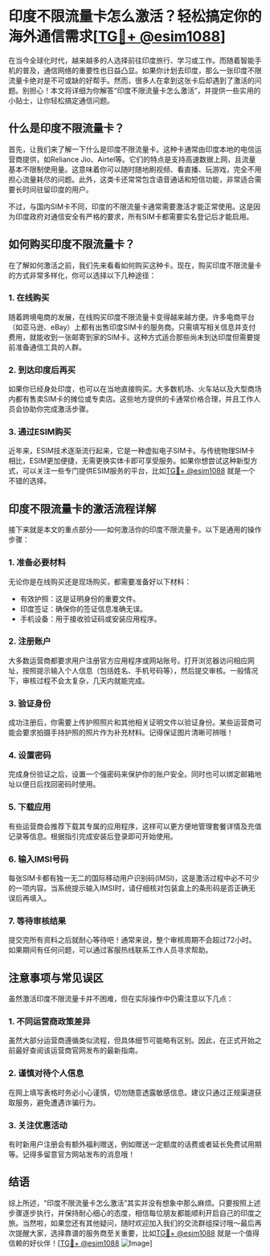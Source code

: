 # 印度不限流量卡怎么激活？轻松搞定你的海外通信需求[[TG💪+ @esim1088](https://t.me/s/esim1088)]

在当今全球化时代，越来越多的人选择前往印度旅行、学习或工作。而随着智能手机的普及，通信网络的重要性也日益凸显。如果你计划去印度，那么一张印度不限流量卡绝对是不可或缺的好帮手。然而，很多人在拿到这张卡后却遇到了激活的问题。别担心！本文将详细为你解答“印度不限流量卡怎么激活”，并提供一些实用的小贴士，让你轻松搞定通信问题。

## 什么是印度不限流量卡？

首先，让我们来了解一下什么是印度不限流量卡。这种卡通常由印度本地的电信运营商提供，如Reliance Jio、Airtel等。它们的特点是支持高速数据上网，且流量基本不限制使用量。这意味着你可以随时随地刷视频、看直播、玩游戏，完全不用担心流量耗尽的问题。此外，这类卡还常常包含语音通话和短信功能，非常适合需要长时间驻留印度的用户。

不过，与国内SIM卡不同，印度的不限流量卡通常需要激活才能正常使用。这是因为印度政府对通信安全有严格的要求，所有SIM卡都需要实名登记后才能启用。

## 如何购买印度不限流量卡？

在了解如何激活之前，我们先来看看如何购买这种卡。现在，购买印度不限流量卡的方式非常多样化，你可以选择以下几种途径：

### 1. 在线购买

随着跨境电商的发展，在线购买印度不限流量卡变得越来越方便。许多电商平台（如亚马逊、eBay）上都有出售印度SIM卡的服务商。只需填写相关信息并支付费用，就能收到一张邮寄到家的SIM卡。这种方式适合那些尚未到达印度但需要提前准备通信工具的人群。

### 2. 到达印度后再买

如果你已经身处印度，也可以在当地直接购买。大多数机场、火车站以及大型商场内都有售卖SIM卡的摊位或专卖店。这些地方提供的卡通常价格合理，并且工作人员会协助你完成激活步骤。

### 3. 通过ESIM购买

近年来，ESIM技术逐渐流行起来，它是一种虚拟电子SIM卡。与传统物理SIM卡相比，ESIM更加便捷，无需更换实体卡即可享受服务。如果你想尝试这种新型方式，可以关注一些专门提供ESIM服务的平台，比如[TG💪+ @esim1088](https://t.me/s/esim1088) 就是一个不错的选择。

## 印度不限流量卡的激活流程详解

接下来就是本文的重点部分——如何激活你的印度不限流量卡。以下是通用的操作步骤：

### 1. 准备必要材料

无论你是在线购买还是现场购买，都需要准备好以下材料：
- 有效护照：这是证明身份的重要文件。
- 印度签证：确保你的签证信息准确无误。
- 手机设备：用于接收验证码或安装应用程序。

### 2. 注册账户

大多数运营商都要求用户注册官方应用程序或网站账号。打开浏览器访问相应网址，按照提示输入个人信息（包括姓名、手机号码等），然后提交审核。一般情况下，审核过程不会太复杂，几天内就能完成。

### 3. 验证身份

成功注册后，你需要上传护照照片和其他相关证明文件以验证身份。某些运营商可能会要求拍摄手持护照的照片作为补充材料。记得保证图片清晰可辨哦！

### 4. 设置密码

完成身份验证之后，设置一个强密码来保护你的账户安全。同时也可以绑定邮箱地址以便日后找回密码时使用。

### 5. 下载应用

有些运营商会推荐下载其专属的应用程序，这样可以更方便地管理套餐详情及充值记录等信息。根据指引完成安装后登录即可开始使用。

### 6. 输入IMSI号码

每张SIM卡都有独一无二的国际移动用户识别码(IMSI)，这是激活过程中必不可少的一项内容。当系统提示输入IMSI时，请仔细核对包装盒上的条形码是否正确无误后再填入。

### 7. 等待审核结果

提交完所有资料之后就耐心等待吧！通常来说，整个审核周期不会超过72小时。如果期间有任何问题，可以通过客服热线联系工作人员寻求帮助。

## 注意事项与常见误区

虽然激活印度不限流量卡并不困难，但在实际操作中仍需注意以下几点：

### 1. 不同运营商政策差异

虽然大部分运营商遵循类似流程，但具体细节可能略有区别。因此，在正式开始之前最好查阅该运营商官网发布的最新指南。

### 2. 谨慎对待个人信息

在网上填写表格时务必小心谨慎，切勿随意透露敏感信息。建议只通过正规渠道获取服务，避免遭遇诈骗行为。

### 3. 关注优惠活动

有时新用户注册会有额外福利赠送，例如赠送一定额度的话费或者延长免费试用期等。记得多留意官方网站发布的消息哦！

## 结语

综上所述，“印度不限流量卡怎么激活”其实并没有想象中那么麻烦。只要按照上述步骤逐步执行，并保持耐心细心的态度，相信每位朋友都能顺利开启自己的印度之旅。当然啦，如果您还有其他疑问，随时欢迎加入我们的交流群组探讨哦～最后再次提醒大家，选择靠谱的服务商至关重要，比如[TG💪+ @esim1088](https://t.me/s/esim1088) 就是一个值得信赖的好伙伴！[[TG💪+ @esim1088](https://t.me/s/esim1088) ![Image](https://i.postimg.cc/4NQfJmqS/Snipaste-2025-05-13-00-14-12.png)]